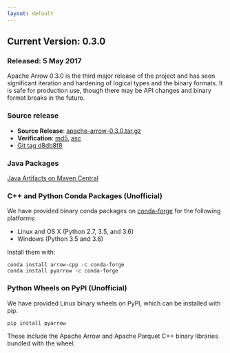 ```yaml
---
layout: default
---
```


## Current Version: 0.3.0

### Released: 5 May 2017

Apache Arrow 0.3.0 is the third major release of the project and has seen
significant iteration and hardening of logical types and the binary formats. It
is safe for production use, though there may be API changes and binary format
breaks in the future.

### Source release

* **Source Release**: [apache-arrow-0.3.0.tar.gz][6]
* **Verification**: [md5][3], [asc][7]
* [Git tag d8db8f8][2]

### Java Packages

[Java Artifacts on Maven Central][4]

### C++ and Python Conda Packages (Unofficial)

We have provided binary conda packages on [conda-forge][5] for the following
platforms:

* Linux and OS X (Python 2.7, 3.5, and 3.6)
* Windows (Python 3.5 and 3.6)

Install them with:


```shell
conda install arrow-cpp -c conda-forge
conda install pyarrow -c conda-forge
```

### Python Wheels on PyPI (Unofficial)

We have provided Linux binary wheels on PyPI, which can be installed with pip.

```shell
pip install pyarrow
```

These include the Apache Arrow and Apache Parquet C++ binary libraries bundled
with the wheel.

[1]: https://dist.apache.org/repos/dist/release/arrow/arrow-0.3.0
[2]: https://github.com/apache/arrow/releases/tag/apache-arrow-0.3.0
[3]: https://dist.apache.org/repos/dist/release/arrow/arrow-0.3.0/apache-arrow-0.3.0.tar.gz.md5
[4]: http://search.maven.org/#search%7Cga%7C1%7Cg%3A%22org.apache.arrow%22%20AND%20v%3A%220.3.0%22
[5]: http://conda-forge.github.io
[6]: https://dist.apache.org/repos/dist/release/arrow/arrow-0.3.0/apache-arrow-0.3.0.tar.gz
[7]: https://dist.apache.org/repos/dist/release/arrow/arrow-0.3.0/apache-arrow-0.3.0.tar.gz.asc
